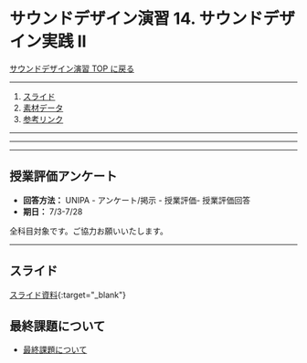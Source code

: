 # サウンドデザイン演習 14. サウンドデザイン実践 II <!-- omit in toc -->

[サウンドデザイン演習 TOP に戻る](./index.md)

---

1. [スライド](#スライド)
2. [素材データ](#素材データ)
3. [参考リンク](#参考リンク)

---

---

---
## 授業評価アンケート
- **回答方法：** UNIPA - アンケート/掲示 - 授業評価- 授業評価回答
- **期日：** 7/3-7/28

全科目対象です。ご協力お願いいたします。

---

## スライド

[スライド資料](./sd_14slide.pdf){:target="_blank"}



## 最終課題について
- [最終課題について](./sd_kadai.md)